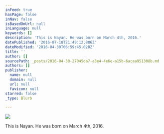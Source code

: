 ```yaml
---
inFeed: true
hasPage: false
inNav: false
isBasedOnUrl: null
inLanguage: null
keywords: []
description: 'This is Nayan. He was born on March 4th, 2016.'
datePublished: '2016-07-18T21:49:12.886Z'
dateModified: '2016-04-30T06:59:45.028Z'
title: ''
author: []
sourcePath: _posts/2016-04-30-27045da7-a3e4-4e6e-a15b-6acaa951308b.md
authors: []
publisher:
  name: null
  domain: null
  url: null
  favicon: null
starred: false
_type: Blurb

---
```

![](https://the-grid-user-content.s3-us-west-2.amazonaws.com/e7d0da68-b730-4bc6-bd0a-7afe6f21e442.jpg)

This is Nayan. He was born on March 4th, 2016\.